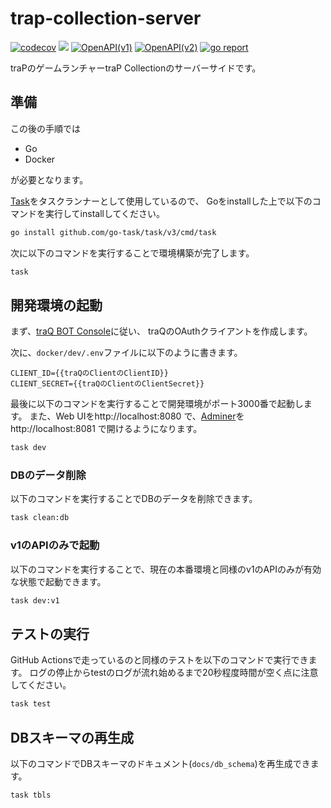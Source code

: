 # trap-collection-server
[![codecov](https://codecov.io/gh/traPtitech/trap-collection-server/branch/main/graph/badge.svg)](https://codecov.io/gh/traPtitech/trap-collection-server)
[![](https://github.com/traPtitech/trap-collection-server/workflows/Release/badge.svg)](https://github.com/traPtitech/trap-collection-server/actions)
[![OpenAPI(v1)](https://img.shields.io/badge/OpenAPI(v1)-docs-brightgreen)](https://apis.trap.jp/?urls.primaryName=traP%20Collection%20v1%20API)
[![OpenAPI(v2)](https://img.shields.io/badge/OpenAPI(v2)-docs-brightgreen)](https://apis.trap.jp/?urls.primaryName=traP%20Collection%20v2%20API)
[![go report](https://goreportcard.com/badge/traPtitech/trap-collection-server)](https://goreportcard.com/report/traPtitech/trap-collection-server)

traPのゲームランチャーtraP Collectionのサーバーサイドです。

## 準備
この後の手順では
- Go
- Docker

が必要となります。

[Task](https://taskfile.dev/)をタスクランナーとして使用しているので、
Goをinstallした上で以下のコマンドを実行してinstallしてください。
```bash
go install github.com/go-task/task/v3/cmd/task
```

次に以下のコマンドを実行することで環境構築が完了します。
```bash
task
```

## 開発環境の起動
まず、[traQ BOT Console](https://bot-console.trap.jp/docs/client/create)に従い、
traQのOAuthクライアントを作成します。

次に、`docker/dev/.env`ファイルに以下のように書きます。
```
CLIENT_ID={{traQのClientのClientID}}
CLIENT_SECRET={{traQのClientのClientSecret}}
```

最後に以下のコマンドを実行することで開発環境がポート3000番で起動します。
また、Web UIをhttp://localhost:8080 で、[Adminer](https://www.adminer.org/)をhttp://localhost:8081 で開けるようになります。
```bash
task dev
```

### DBのデータ削除
以下のコマンドを実行することでDBのデータを削除できます。
```bash
task clean:db
```

### v1のAPIのみで起動
以下のコマンドを実行することで、現在の本番環境と同様のv1のAPIのみが有効な状態で起動できます。
```bash
task dev:v1
```

## テストの実行
GitHub Actionsで走っているのと同様のテストを以下のコマンドで実行できます。
ログの停止からtestのログが流れ始めるまで20秒程度時間が空く点に注意してください。
```bash
task test
```

## DBスキーマの再生成
以下のコマンドでDBスキーマのドキュメント(`docs/db_schema`)を再生成できます。
```bash
task tbls
```
